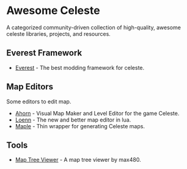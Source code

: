 # Awesome Celeste
A categorized community-driven collection of high-quality, awesome celeste libraries, projects, and resources.

## Everest Framework
* [Everest](https://github.com/EverestAPI/Everest) - The best modding framework for celeste.
## Map Editors
Some editors to edit map.
* [Ahorn](https://github.com/CelestialCartographers/Ahorn) - Visual Map Maker and Level Editor for the game Celeste.
* [Loenn](https://github.com/CelestialCartographers/Loenn) - The new and better map editor in lua.
* [Maple](https://github.com/CelestialCartographers/Maple) - Thin wrapper for generating Celeste maps. 
## Tools
* [Map Tree Viewer](https://max480-random-stuff.appspot.com/celeste/map-tree-viewer) - A map tree viewer by max480.
